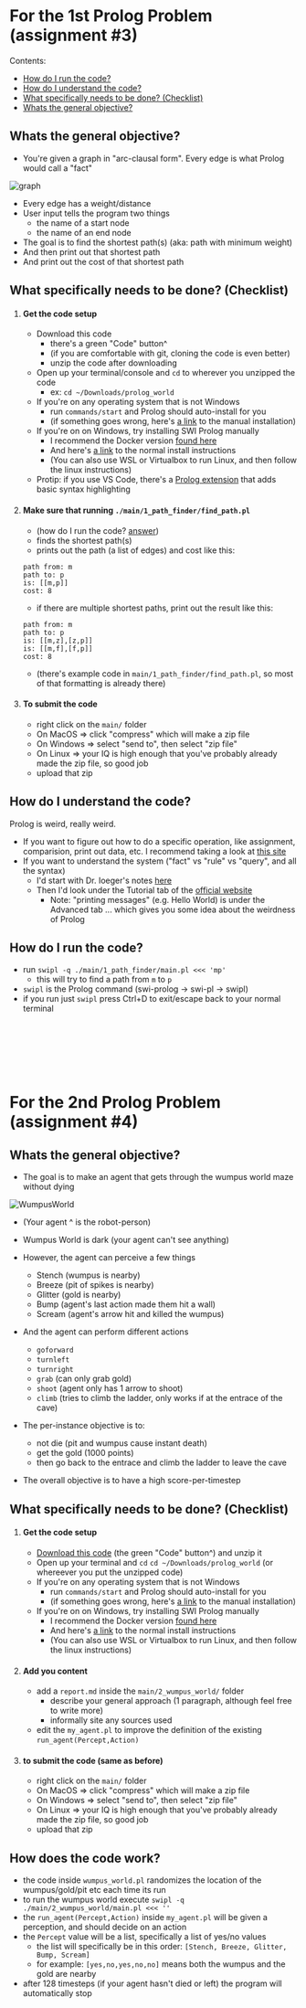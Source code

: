 <!--  -->
<!--  -->
# For the 1st Prolog Problem (assignment #3)
<!--  -->
<!--  -->

Contents:
- [How do I run the code?](https://github.com/jeff-hykin/prolog_world#how-do-i-run-the-code)
- [How do I understand the code?](https://github.com/jeff-hykin/prolog_world#how-do-i-understand-the-code)
- [What specifically needs to be done? (Checklist)](https://github.com/jeff-hykin/prolog_world#what-specifically-needs-to-be-done-checklist)
- [Whats the general objective?](https://github.com/jeff-hykin/prolog_world#whats-the-general-objective)

## Whats the general objective?

- You're given a graph in "arc-clausal form". Every edge is what Prolog would call a "fact"

![graph](https://user-images.githubusercontent.com/17692058/137210954-20bb3c4a-3918-4dcc-a8ec-085b1a1aa0ac.png)

- Every edge has a weight/distance
- User input tells the program two things
    - the name of a start node
    - the name of an end node
- The goal is to find the shortest path(s) (aka: path with minimum weight)
- And then print out that shortest path
- And print out the cost of that shortest path

## What specifically needs to be done? (Checklist)

1. #### Get the code setup
    - Download this code
        - there's a green "Code" button^
        - (if you are comfortable with git, cloning the code is even better)
        - unzip the code after downloading
    - Open up your terminal/console and `cd` to wherever you unzipped the code
        - ex: `cd ~/Downloads/prolog_world`
    - If you're on any operating system that is not Windows
        - run `commands/start` and Prolog should auto-install for you
        - (if something goes wrong, here's [a link](https://www.swi-prolog.org/Download.html) to the manual installation)
    - If you're on on Windows, try installing SWI Prolog manually
        - I recommend the Docker version [found here](https://hub.docker.com/_/swipl/)
        - And here's [a link](https://www.swi-prolog.org/Download.html) to the normal install instructions
        - (You can also use WSL or Virtualbox to run Linux, and then follow the linux instructions)
    - Protip: if you use VS Code, there's a [Prolog extension](https://marketplace.visualstudio.com/items?itemName=rebornix.prolog) that adds basic syntax highlighting
2. #### Make sure that running `./main/1_path_finder/find_path.pl` 
    - (how do I run the code? [answer](https://github.com/jeff-hykin/prolog_world#how-do-i-run-the-code))
    - finds the shortest path(s)
    - prints out the path (a list of edges) and cost like this: <br> 
    ```
    path from: m
    path to: p
    is: [[m,p]]
    cost: 8
    ```
    - if there are multiple shortest paths, print out the result like this: <br> 
    ```
    path from: m
    path to: p
    is: [[m,z],[z,p]]
    is: [[m,f],[f,p]]
    cost: 8
    ```
    - (there's example code in `main/1_path_finder/find_path.pl`, so most of that formatting is already there)
3. #### To submit the code
    - right click on the `main/` folder 
    - On MacOS => click "compress" which will make a zip file
    - On Windows => select "send to", then select "zip file"
    - On Linux => your IQ is high enough that you've probably already made the zip file, so good job
    - upload that zip

## How do I understand the code?

Prolog is weird, really weird.
- If you want to figure out how to do a specific operation, like assignment, comparision, print out data, etc. I recommend taking a look at [this site](https://www.tutorialspoint.com/prolog/prolog_basic_programs.htm)
- If you want to understand the system ("fact" vs "rule" vs "query", and all the syntax)
    - I'd start with Dr. Ioeger's notes [here](https://people.engr.tamu.edu/ioerger/prolog.txt) 
    - Then I'd look under the Tutorial tab of the [official website](https://www.swi-prolog.org/)
        - Note: "printing messages" (e.g. Hello World) is under the Advanced tab ... which gives you some idea about the weirdness of Prolog

## How do I run the code?
- run `swipl -q ./main/1_path_finder/main.pl <<< 'mp'` 
    - this will try to find a path from `m` to `p`
- `swipl` is the Prolog command (swi-prolog -> swi-pl -> swipl)
- if you run just `swipl` press Ctrl+D to exit/escape back to your normal terminal


<br>
<br>
<br>
<br>
<br>

<!--  -->
<!--  -->
# For the 2nd Prolog Problem (assignment #4)
<!--  -->
<!--  -->

## Whats the general objective?

- The goal is to make an agent that gets through the wumpus world maze without dying

![WumpusWorld](https://user-images.githubusercontent.com/17692058/137557916-d0179dde-e619-40ea-a965-8777c33fde23.png)

- (Your agent ^ is the robot-person)
- Wumpus World is dark (your agent can't see anything)
- However, the agent can perceive a few things
    - Stench (wumpus is nearby)
    - Breeze (pit of spikes is nearby)
    - Glitter (gold is nearby)
    - Bump (agent's last action made them hit a wall)
    - Scream (agent's arrow hit and killed the wumpus)

- And the agent can perform different actions
    - `goforward`
    - `turnleft`
    - `turnright`
    - `grab` (can only grab gold)
    - `shoot` (agent only has 1 arrow to shoot)
    - `climb` (tries to climb the ladder, only works if at the entrace of the cave)

- The per-instance objective is to:
    - not die (pit and wumpus cause instant death)
    - get the gold (1000 points)
    - then go back to the entrace and climb the ladder to leave the cave
- The overall objective is to have a high score-per-timestep
    

## What specifically needs to be done? (Checklist)

1. #### Get the code setup
    - [Download this code](https://github.com/jeff-hykin/prolog_world/archive/refs/heads/master.zip) (the green "Code" button^) and unzip it
    - Open up your terminal and `cd` `cd ~/Downloads/prolog_world` (or whereever you put the unzipped code)
    - If you're on any operating system that is not Windows 
        - run `commands/start` and Prolog should auto-install for you
        - (if something goes wrong, here's [a link](https://www.swi-prolog.org/Download.html) to the manual installation)
    - If you're on on Windows, try installing SWI Prolog manually
        - I recommend the Docker version [found here](https://hub.docker.com/_/swipl/)
        - And here's [a link](https://www.swi-prolog.org/Download.html) to the normal install instructions
        - (You can also use WSL or Virtualbox to run Linux, and then follow the linux instructions)
2. #### Add you content
    - add a `report.md` inside the `main/2_wumpus_world/` folder
        - describe your general approach (1 paragraph, although feel free to write more)
        - informally site any sources used
    - edit the `my_agent.pl` to improve the definition of the existing `run_agent(Percept,Action)`
3. #### to submit the code (same as before)
    - right click on the `main/` folder 
    - On MacOS => click "compress" which will make a zip file
    - On Windows => select "send to", then select "zip file"
    - On Linux => your IQ is high enough that you've probably already made the zip file, so good job
    - upload that zip

## How does the code work?

- the code inside `wumpus_world.pl` randomizes the location of the wumpus/gold/pit etc each time its run
- to run the wumpus world execute  `swipl -q ./main/2_wumpus_world/main.pl <<< ''`
- the `run_agent(Percept,Action)` inside `my_agent.pl` will be given a perception, and should decide on an action
- the `Percept` value will be a list, specifically a list of yes/no values
    - the list will specifically be in this order: `[Stench, Breeze, Glitter, Bump, Scream]`
    - for example: `[yes,no,yes,no,no]` means both the wumpus and the gold are nearby
- after 128 timesteps (if your agent hasn't died or left) the program will automatically stop
